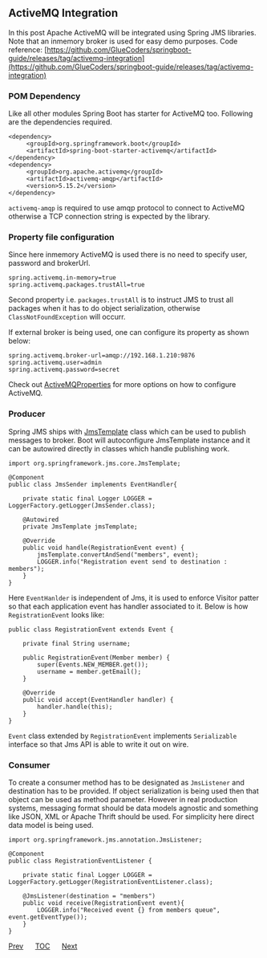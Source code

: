 ## ActiveMQ Integration  

In this post Apache ActiveMQ will be integrated using Spring JMS libraries. Note that an inmemory broker is used for easy demo purposes. Code reference: [https://github.com/GlueCoders/springboot-guide/releases/tag/activemq-integration](https://github.com/GlueCoders/springboot-guide/releases/tag/activemq-integration)  

### POM Dependency  
Like all other modules Spring Boot has starter for ActiveMQ too. Following are the dependencies required.  
```
<dependency>
     <groupId>org.springframework.boot</groupId>
     <artifactId>spring-boot-starter-activemq</artifactId>
</dependency>      
<dependency>
     <groupId>org.apache.activemq</groupId>
     <artifactId>activemq-amqp</artifactId>
     <version>5.15.2</version>
</dependency>
```
`activemq-amqp` is required to use amqp protocol to connect to ActiveMQ otherwise a TCP connection string is expected by the library.

### Property file configuration

Since here inmemory ActiveMQ is used there is no need to specify user, password and brokerUrl.  
```
spring.activemq.in-memory=true
spring.activemq.packages.trustAll=true
```
Second property i.e. `packages.trustAll` is to instruct JMS to trust all packages when it has to do object serialization, otherwise `ClassNotFoundException` will occurr.  

If external broker is being used, one can configure its property as shown below:  
```
spring.activemq.broker-url=amqp://192.168.1.210:9876
spring.activemq.user=admin
spring.activemq.password=secret
```

Check out [ActiveMQProperties](https://github.com/spring-projects/spring-boot/tree/master/spring-boot-project/spring-boot-autoconfigure/src/main/java/org/springframework/boot/autoconfigure/jms/activemq/ActiveMQProperties.java) for more options on how to configure ActiveMQ.

### Producer  

Spring JMS ships with [JmsTemplate](https://docs.spring.io/spring-framework/docs/current/javadoc-api/org/springframework/jms/core/JmsTemplate.html) class which can be used to publish messages to broker.  Boot will autoconfigure JmsTemplate instance and it can be autowired directly in classes which handle publishing work.  
```
import org.springframework.jms.core.JmsTemplate;

@Component
public class JmsSender implements EventHandler{

    private static final Logger LOGGER = LoggerFactory.getLogger(JmsSender.class);

    @Autowired
    private JmsTemplate jmsTemplate;

    @Override
    public void handle(RegistrationEvent event) {
        jmsTemplate.convertAndSend("members", event);
        LOGGER.info("Registration event send to destination : members");
    }
}

```  

Here `EventHanlder` is independent of Jms, it is used to enforce Visitor patter so that each application event has handler associated to it. Below is how `RegistrationEvent` looks like:  
```
public class RegistrationEvent extends Event {

    private final String username;

    public RegistrationEvent(Member member) {
        super(Events.NEW_MEMBER.get());
        username = member.getEmail();
    }

    @Override
    public void accept(EventHandler handler) {
        handler.handle(this);
    }
}
```
`Event` class extended by `RegistrationEvent` implements `Serializable` interface so that Jms API is able to write it out on wire.  

### Consumer  

To create a consumer method has to be designated as `JmsListener` and destination has to be provided. If object serialization is being used then that object can be used as method parameter. However in real production systems, messaging format should be data models agnostic and something like JSON, XML or Apache Thrift should be used. For simplicity here direct data model is being used.  
```
import org.springframework.jms.annotation.JmsListener;

@Component
public class RegistrationEventListener {

    private static final Logger LOGGER = LoggerFactory.getLogger(RegistrationEventListener.class);

    @JmsListener(destination = "members")
    public void receive(RegistrationEvent event){
        LOGGER.info("Received event {} from members queue", event.getEventType());
    }
}
```  

[Prev](/basic-auth-springsecurity.md)&nbsp;&nbsp;&nbsp;&nbsp;&nbsp;&nbsp;[TOC](/TOC.md)&nbsp;&nbsp;&nbsp;&nbsp;&nbsp;&nbsp;[Next](/activemq-integration.md)